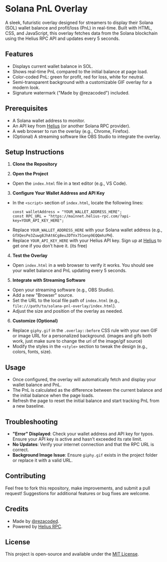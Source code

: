# Solana PnL Overlay

A sleek, futuristic overlay designed for streamers to display their Solana (SOL) wallet balance and profit/loss (PnL) in real-time. Built with HTML, CSS, and JavaScript, this overlay fetches data from the Solana blockchain using the Helius RPC API and updates every 5 seconds.

## Features
- Displays current wallet balance in SOL.
- Shows real-time PnL compared to the initial balance at page load.
- Color-coded PnL: green for profit, red for loss, white for neutral.
- Semi-transparent background with a customizable GIF overlay for a modern look.
- Signature watermark ("Made by @rezacoded") included.

## Prerequisites
- A Solana wallet address to monitor.
- An API key from [Helius](https://helius.xyz/) (or another Solana RPC provider).
- A web browser to run the overlay (e.g., Chrome, Firefox).
- (Optional) A streaming software like OBS Studio to integrate the overlay.

## Setup Instructions

1. **Clone the Repository**

2. **Open the Project**
- Open the `index.html` file in a text editor (e.g., VS Code).

3. **Configure Your Wallet Address and API Key**
- In the `<script>` section of `index.html`, locate the following lines:
  ```
  const walletAddress = "YOUR_WALLET_ADDRESS_HERE";
  const RPC_URL = "https://mainnet.helius-rpc.com/?api-key=YOUR_API_KEY_HERE";
  ```
- Replace `YOUR_WALLET_ADDRESS_HERE` with your Solana wallet address (e.g., `GfXQesPe3Zuwg8JhAt6Cg8euJDTVx751enp9EQQmhzPH`).
- Replace `YOUR_API_KEY_HERE` with your Helius API key. Sign up at [Helius](https://helius.xyz/) to get one if you don’t have it. (its free)

4. **Test the Overlay**
- Open `index.html` in a web browser to verify it works. You should see your wallet balance and PnL updating every 5 seconds.

5. **Integrate with Streaming Software**
- Open your streaming software (e.g., OBS Studio).
- Add a new "Browser" source.
- Set the URL to the local file path of `index.html` (e.g., `file:///path/to/solana-pnl-overlay/index.html`).
- Adjust the size and position of the overlay as needed.

6. **Customize (Optional)**
- Replace `giphy.gif` in the `.overlay::before` CSS rule with your own GIF or image URL for a personalized background. (images and gifs both work, just make sure to change the url of the image/gif source)
- Modify the styles in the `<style>` section to tweak the design (e.g., colors, fonts, size).

## Usage
- Once configured, the overlay will automatically fetch and display your wallet balance and PnL.
- The PnL is calculated as the difference between the current balance and the initial balance when the page loads.
- Refresh the page to reset the initial balance and start tracking PnL from a new baseline.

## Troubleshooting
- **"Error" Displayed**: Check your wallet address and API key for typos. Ensure your API key is active and hasn’t exceeded its rate limit.
- **No Updates**: Verify your internet connection and that the RPC URL is correct.
- **Background Image Issue**: Ensure `giphy.gif` exists in the project folder or replace it with a valid URL.

## Contributing
Feel free to fork this repository, make improvements, and submit a pull request! Suggestions for additional features or bug fixes are welcome.

## Credits
- Made by [@rezacoded](https://twitter.com/rezacoded).
- Powered by [Helius RPC](https://helius.xyz/).

## License
This project is open-source and available under the [MIT License](LICENSE).
